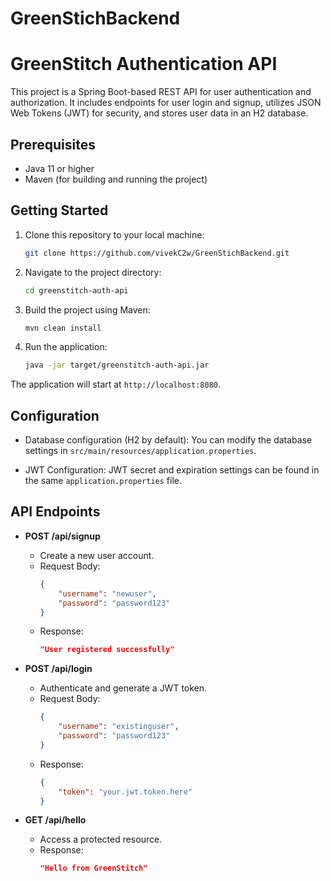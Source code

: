 # GreenStichBackend

# GreenStitch Authentication API

This project is a Spring Boot-based REST API for user authentication and authorization. It includes endpoints for user login and signup, utilizes JSON Web Tokens (JWT) for security, and stores user data in an H2 database.

## Prerequisites

- Java 11 or higher
- Maven (for building and running the project)

## Getting Started

1. Clone this repository to your local machine:

   ```bash
   git clone https://github.com/vivekC2w/GreenStichBackend.git
   ```

2. Navigate to the project directory:

   ```bash
   cd greenstitch-auth-api
   ```

3. Build the project using Maven:

   ```bash
   mvn clean install
   ```

4. Run the application:

   ```bash
   java -jar target/greenstitch-auth-api.jar
   ```

The application will start at `http://localhost:8080`.


## Configuration

- Database configuration (H2 by default): You can modify the database settings in `src/main/resources/application.properties`.

- JWT Configuration: JWT secret and expiration settings can be found in the same `application.properties` file.

## API Endpoints

- **POST /api/signup**
  - Create a new user account.
  - Request Body:
    ```json
    {
        "username": "newuser",
        "password": "password123"
    }
    ```
  - Response:
    ```json
    "User registered successfully"
    ```

- **POST /api/login**
  - Authenticate and generate a JWT token.
  - Request Body:
    ```json
    {
        "username": "existinguser",
        "password": "password123"
    }
    ```
  - Response:
    ```json
    {
        "token": "your.jwt.token.here"
    }
    ```

- **GET /api/hello**
  - Access a protected resource.
  - Response:
    ```json
    "Hello from GreenStitch"
    ```
